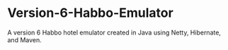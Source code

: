 # Version-6-Habbo-Emulator
A version 6 Habbo hotel emulator created in Java using Netty, Hibernate, and Maven.
